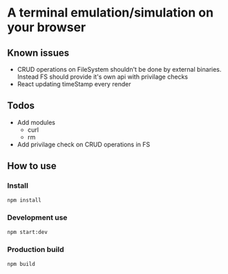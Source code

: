 # A terminal emulation/simulation on your browser

## Known issues
- CRUD operations on FileSystem shouldn't be done by external binaries. Instead FS should provide it's own api with privilage checks
- React updating timeStamp every render

## Todos
- Add modules
	- curl
	- rm
- Add privilage check on CRUD operations in FS

## How to use
### Install
```bash
npm install
```

### Development use
```bash
npm start:dev
```

### Production build
```bash
npm build
```

